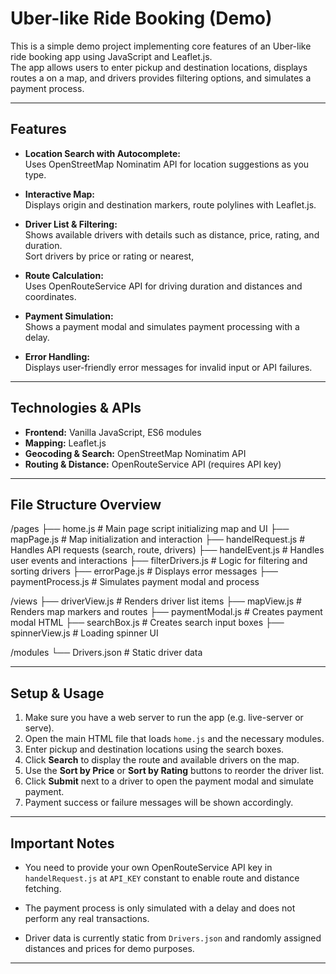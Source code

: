 # Uber-like Ride Booking  (Demo)

This is a simple demo project implementing core features of an Uber-like ride booking app using JavaScript and Leaflet.js.  
The app allows users to enter pickup and destination locations, displays routes a on a map, and drivers provides filtering options, and simulates a payment process.

---

## Features

- **Location Search with Autocomplete:**  
  Uses OpenStreetMap Nominatim API for location suggestions as you type.

- **Interactive Map:**  
  Displays origin and destination markers, route polylines with Leaflet.js.

- **Driver List & Filtering:**  
  Shows available drivers with details such as distance, price, rating, and duration.  
  Sort drivers by price or rating or nearest,

- **Route Calculation:**  
  Uses OpenRouteService API for driving duration and distances and coordinates.

- **Payment Simulation:**  
  Shows a payment modal and simulates payment processing with a delay.

- **Error Handling:**  
  Displays user-friendly error messages for invalid input or API failures.

---

## Technologies & APIs

- **Frontend:** Vanilla JavaScript, ES6 modules  
- **Mapping:** Leaflet.js  
- **Geocoding & Search:** OpenStreetMap Nominatim API  
- **Routing & Distance:** OpenRouteService API (requires API key)  

---

## File Structure Overview
/pages
├── home.js # Main page script initializing map and UI
├── mapPage.js # Map initialization and interaction
├── handelRequest.js # Handles API requests (search, route, drivers)
├── handelEvent.js # Handles user events and interactions
├── filterDrivers.js # Logic for filtering and sorting drivers
├── errorPage.js # Displays error messages
├── paymentProcess.js # Simulates payment modal and process

/views
├── driverView.js # Renders driver list items
├── mapView.js # Renders map markers and routes
├── paymentModal.js # Creates payment modal HTML
├── searchBox.js # Creates search input boxes
├── spinnerView.js # Loading spinner UI

/modules
└── Drivers.json # Static driver data


---

## Setup & Usage

1. Make sure you have a web server to run the app (e.g. live-server or serve).  
2. Open the main HTML file that loads `home.js` and the necessary modules.  
3. Enter pickup and destination locations using the search boxes.  
4. Click **Search** to display the route and available drivers on the map.  
5. Use the **Sort by Price** or **Sort by Rating** buttons to reorder the driver list.  
6. Click **Submit** next to a driver to open the payment modal and simulate payment.  
7. Payment success or failure messages will be shown accordingly.

---

## Important Notes

- You need to provide your own OpenRouteService API key in `handelRequest.js` at `API_KEY` constant to enable route and distance fetching.

- The payment process is only simulated with a delay and does not perform any real transactions.

- Driver data is currently static from `Drivers.json` and randomly assigned distances and prices for demo purposes.

---


